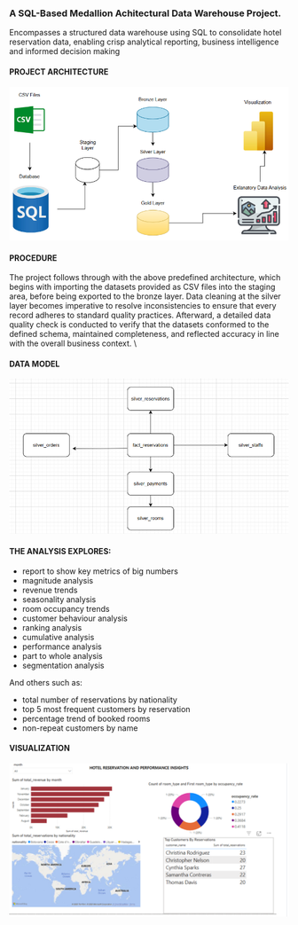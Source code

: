 ### A SQL-Based Medallion Achitectural Data Warehouse Project.
Encompasses a structured data warehouse using SQL to consolidate hotel reservation data, enabling crisp analytical reporting, business intelligence and informed decision making

#### PROJECT ARCHITECTURE
<div align="center">
  <img src="https://github.com/fredie7/sql_data_warehouse/blob/main/images/sql%20warehouse%20workflow.png?raw=true" />
  <br>
   <sub><b></b> </sub>
</div>

#### PROCEDURE
The project follows through with the above predefined architecture, which begins with importing the datasets provided as CSV files into the staging area, before being exported to the bronze layer. Data cleaning at the silver layer becomes imperative to resolve inconsistencies to ensure that every record adheres to standard quality practices. Afterward, a detailed data quality check is conducted to verify that the datasets conformed to the defined schema, maintained completeness, and reflected accuracy in line with the overall business context. \


#### DATA MODEL

<div align="center">
  <img src="https://github.com/fredie7/sql_data_warehouse/blob/main/images/model.png?raw=true" />
  <br>
   <sub><b></b> </sub>
</div>

#### THE ANALYSIS EXPLORES: 
- report to show key metrics of big numbers
- magnitude analysis
- revenue trends
- seasonality analysis
- room occupancy trends
- customer behaviour analysis
- ranking analysis
- cumulative analysis
- performance analysis
- part to whole analysis
- segmentation analysis

And others such as:

- total number of reservations by nationality
- top 5 most frequent customers by reservation
- percentage trend of booked rooms
- non-repeat customers by name


#### VISUALIZATION

<div align="center">
  <img src="https://github.com/fredie7/sql_data_warehouse/blob/main/images/sql_visualization.png?raw=true" />
  <br>
   <sub><b></b> </sub>
</div>


